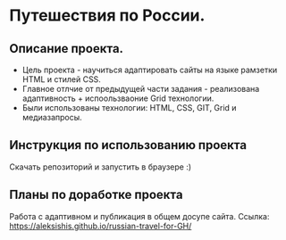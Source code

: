 # Путешествия по России.
## Описание проекта.
* Цель проекта - научиться адаптировать сайты на языке рамзетки HTML и стилей CSS.
* Главное отлчие от предыдущей части задания - реализована адаптивность + испоользваоние Grid технологии.
* Были использованы технологии: HTML, CSS, GIT, Grid и медиазапросы.
## Инструкция по использованию проекта
Скачать репозиторий и запустить в браузере :)
## Планы по доработке проекта
Работа с адаптивном и публикация в общем досупе сайта. Ссылка: https://aleksishis.github.io/russian-travel-for-GH/